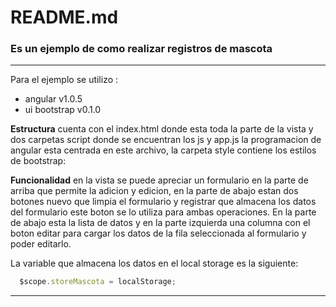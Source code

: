 # README.md
### Es un ejemplo de como realizar registros de mascota

---

Para el ejemplo se utilizo :

* angular v1.0.5
* ui bootstrap v0.1.0

**Estructura** cuenta con el index.html donde esta toda la parte de la vista y dos carpetas script donde se encuentran los js y app.js la programacion de angular esta centrada en este archivo, la carpeta style contiene los estilos de bootstrap:

**Funcionalidad** en la vista se puede apreciar un formulario en la parte de arriba que permite la adicion y edicion, en la parte de abajo estan dos botones nuevo que limpia el formulario y registrar que almacena los datos del formulario este boton se lo utiliza para ambas operaciones. En la parte de abajo esta la lista de datos y en la parte izquierda una columna con el boton editar para cargar los datos de la fila seleccionada al formulario y poder editarlo.

La variable que almacena los datos en el local storage es la siguiente:

```js
  $scope.storeMascota = localStorage;
```

---

